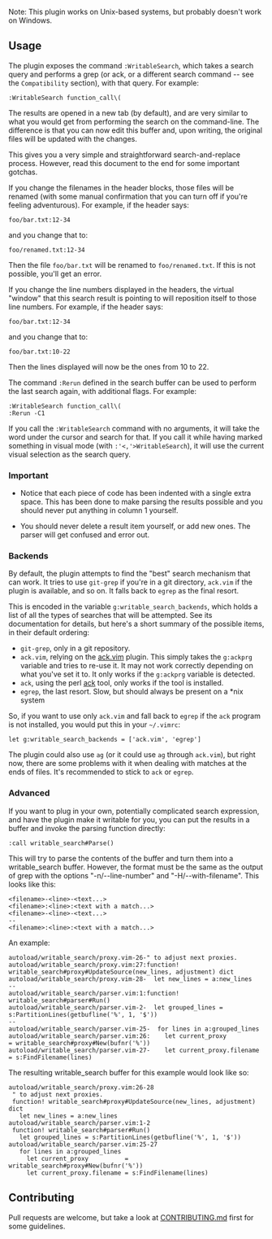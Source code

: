 Note: This plugin works on Unix-based systems, but probably doesn't work on
Windows.

## Usage

The plugin exposes the command `:WritableSearch`, which takes a search query
and performs a grep (or ack, or a different search command -- see the
`Compatibility` section), with that query. For example:


``` vim
:WritableSearch function_call\(
```

The results are opened in a new tab (by default), and are very similar to what
you would get from performing the search on the command-line. The difference is
that you can now edit this buffer and, upon writing, the original files will be
updated with the changes.

This gives you a very simple and straightforward search-and-replace process.
However, read this document to the end for some important gotchas.

If you change the filenames in the header blocks, those files will be renamed
(with some manual confirmation that you can turn off if you're feeling
adventurous). For example, if the header says:

```
foo/bar.txt:12-34
```

and you change that to:

```
foo/renamed.txt:12-34
```

Then the file `foo/bar.txt` will be renamed to `foo/renamed.txt`. If this is
not possible, you'll get an error.

If you change the line numbers displayed in the headers, the virtual "window"
that this search result is pointing to will reposition itself to those line
numbers. For example, if the header says:

```
foo/bar.txt:12-34
```

and you change that to:

```
foo/bar.txt:10-22
```

Then the lines displayed will now be the ones from 10 to 22.

The command `:Rerun` defined in the search buffer can be used to perform the
last search again, with additional flags. For example:

``` vim
:WritableSearch function_call\(
:Rerun -C1
```

If you call the `:WritableSearch` command with no arguments, it will take the
word under the cursor and search for that. If you call it while having marked
something in visual mode (with `:'<,'>WritableSearch`), it will use the
current visual selection as the search query.

### Important

- Notice that each piece of code has been indented with a single extra
  space. This has been done to make parsing the results possible and you
  should never put anything in column 1 yourself.

- You should never delete a result item yourself, or add new ones. The
  parser will get confused and error out.

### Backends

By default, the plugin attempts to find the "best" search mechanism that can
work. It tries to use `git-grep` if you're in a git directory, `ack.vim` if
the plugin is available, and so on. It falls back to `egrep` as the final
resort.

This is encoded in the variable `g:writable_search_backends`, which holds a
list of all the types of searches that will be attempted. See its documentation
for details, but here's a short summary of the possible items, in their default
ordering:

- `git-grep`, only in a git repository.
- `ack.vim`, relying on the [ack.vim](https://github.com/mileszs/ack.vim)
  plugin. This simply takes the `g:ackprg` variable and tries to re-use it. It
  may not work correctly depending on what you've set it to. It only works if
  the `g:ackprg` variable is detected.
- `ack`, using the perl [ack](http://beyondgrep.com/) tool, only works if the
  tool is installed.
- `egrep`, the last resort. Slow, but should always be present on a *nix system

So, if you want to use only `ack.vim` and fall back to `egrep` if the `ack`
program is not installed, you would put this in your `~/.vimrc`:

``` vim
let g:writable_search_backends = ['ack.vim', 'egrep']
```

The plugin could also use `ag` (or it could use `ag` through `ack.vim`), but
right now, there are some problems with it when dealing with matches at the
ends of files. It's recommended to stick to `ack` or `egrep`.

### Advanced

If you want to plug in your own, potentially complicated search expression,
and have the plugin make it writable for you, you can put the results in a
buffer and invoke the parsing function directly:

``` vim
:call writable_search#Parse()
```

This will try to parse the contents of the buffer and turn them into a
writable_search buffer. However, the format must be the same as the output of
grep with the options "-n/--line-number" and "-H/--with-filename". This looks
like this:

```
<filename>-<line>-<text...>
<filename>:<line>:<text with a match...>
<filename>-<line>-<text...>
--
<filename>:<line>:<text with a match...>
```

An example:

```
autoload/writable_search/proxy.vim-26-" to adjust next proxies.
autoload/writable_search/proxy.vim:27:function! writable_search#proxy#UpdateSource(new_lines, adjustment) dict
autoload/writable_search/proxy.vim-28-  let new_lines = a:new_lines
--
autoload/writable_search/parser.vim:1:function! writable_search#parser#Run()
autoload/writable_search/parser.vim-2-  let grouped_lines = s:PartitionLines(getbufline('%', 1, '$'))
--
autoload/writable_search/parser.vim-25-  for lines in a:grouped_lines
autoload/writable_search/parser.vim:26:    let current_proxy          = writable_search#proxy#New(bufnr('%'))
autoload/writable_search/parser.vim-27-    let current_proxy.filename = s:FindFilename(lines)
```

The resulting writable_search buffer for this example would look like so:

```
autoload/writable_search/proxy.vim:26-28
 " to adjust next proxies.
 function! writable_search#proxy#UpdateSource(new_lines, adjustment) dict
   let new_lines = a:new_lines
autoload/writable_search/parser.vim:1-2
 function! writable_search#parser#Run()
   let grouped_lines = s:PartitionLines(getbufline('%', 1, '$'))
autoload/writable_search/parser.vim:25-27
   for lines in a:grouped_lines
     let current_proxy          = writable_search#proxy#New(bufnr('%'))
     let current_proxy.filename = s:FindFilename(lines)
```

## Contributing

Pull requests are welcome, but take a look at [CONTRIBUTING.md](https://github.com/AndrewRadev/writable_search.vim/blob/master/CONTRIBUTING.md) first for some guidelines.
